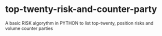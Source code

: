 # top-twenty-risk-and-counter-party
A basic RISK algorythm in PYTHON to list top-twenty, position risks and volume counter parties
